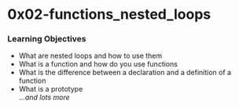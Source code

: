 # 0x02-functions_nested_loops 
  
### Learning Objectives  
- What are nested loops and how to use them  
- What is a function and how do you use functions  
- What is the difference between a declaration and a definition of a function  
- What is a prototype  
*...and lots more*
